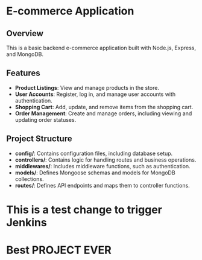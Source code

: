 # E-commerce Application

## Overview

This is a basic backend e-commerce application built with Node.js, Express, and MongoDB.

## Features

- **Product Listings**: View and manage products in the store.
- **User Accounts**: Register, log in, and manage user accounts with authentication.
- **Shopping Cart**: Add, update, and remove items from the shopping cart.
- **Order Management**: Create and manage orders, including viewing and updating order statuses.

## Project Structure

- **config/**: Contains configuration files, including database setup.
- **controllers/**: Contains logic for handling routes and business operations.
- **middlewares/**: Includes middleware functions, such as authentication.
- **models/**: Defines Mongoose schemas and models for MongoDB collections.
- **routes/**: Defines API endpoints and maps them to controller functions.
# This is a test change to trigger Jenkins
# Best PROJECT EVER
